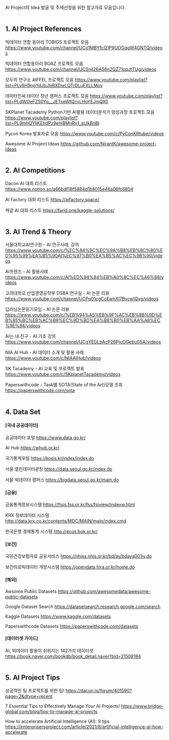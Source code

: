 AI Project의 Idea 발굴 및 주제선정을 위한 참고자료 모음입니다. <br/> <br/> 

## 1. AI Project References
빅데이터 연합 동아리 TOBIGS 프로젝트 모음
https://www.youtube.com/channel/UCo1MBYfcQ1P9UOGqgW4GNTQ/videos

빅데이터 연합동아리 BOAZ 프로젝트 모음
https://www.youtube.com/channel/UCSniI26A56n2QZ71opJtTUg/videos

모두의 연구소 AIFFEL 프로젝트 모음
https://www.youtube.com/playlist?list=PLv6H9ngYdJbJljjBXDwLQTrDLuFXLLMov

데이터인싸 데이터 청년 캠퍼스 프로젝트 모음
https://www.youtube.com/playlist?list=PLdWOeFZS0Yp__JETseWtQcvLHoYEJmQX0

SKPlanet Tacademy Python기반 AI활용 데이터분석가 양성과정 프로젝트 모음
https://www.youtube.com/playlist?list=PL9mhQYIlKEhdPz9ehIBMnRy1_stJkBnBI

Pycon Korea 발표자료 모음
https://www.youtube.com/c/PyConKRtube/videos

Awesome Ai Project Ideas
https://github.com/NirantK/awesome-project-ideas <br/> <br/>

## 2. AI Competitions
Dacon AI 대회 리스트
https://www.notion.so/a66bdf18f5884d1b8015e46a06fc6854

AI Factory 대회 리스트
https://aifactory.space/

캐글 AI 대회 리스트
https://farid.one/kaggle-solutions/ <br/> <br/>

## 3. AI Trend & Theory
서울대학교AI연구원 - AI 연구사례, 강의
https://www.youtube.com/c/%EC%84%9C%EC%9A%B8%EB%8C%80%ED%95%99%EA%B5%90AI%EC%97%B0%EA%B5%AC%EC%9B%90/videos

AI프렌즈 - AI 활용사례
https://www.youtube.com/c/AI%ED%94%84%EB%A0%8C%EC%A6%88/videos

고려대학교 산업경영공학부 DSBA 연구실 - AI 논문 리뷰
https://www.youtube.com/channel/UCPq01cgCcEwhXl7BvcwIQyg/videos

딥러닝논문읽기모임 - AI 논문 리뷰
https://www.youtube.com/c/%EB%94%A5%EB%9F%AC%EB%8B%9D%EB%85%BC%EB%AC%B8%EC%9D%BD%EA%B8%B0%EB%AA%A8%EC%9E%84/videos

AI는 내 친구 - AI 기초 강의
https://www.youtube.com/channel/UCgYEDLbAcP26PjuOGebu05A/videos

NIA AI Hub - AI 데이터 소개 및 활용 사례
https://www.youtube.com/c/NIAAIHub/videos

SK Tacademy - AI 교육 및 프로젝트 발표
https://www.youtube.com/c/SKplanetTacademy/videos

Paperswithcode - Task별 SOTA(State of the Art)모델 조회
https://paperswithcode.com/sota <br/> <br/>

## 4. Data Set
#### [국내 공공데이터]
공공데이터 포털
https://www.data.go.kr/

AI Hub
https://aihub.or.kr/

국가통계포털
https://kosis.kr/index/index.do

서울 열린데이터광장
https://data.seoul.go.kr/index.do

서울 빅데이터 캠퍼스
https://bigdata.seoul.go.kr/main.do

#### [금융]
금융통계정보시스템
https://fisis.fss.or.kr/fss/fsiview/indexw.html

KRX 정보데이터 시스템
http://data.krx.co.kr/contents/MDC/MAIN/main/index.cmd

한국은행 경제통계 시스템
http://ecos.bok.or.kr/

#### [보건]
국민건강보험자료 공유서비스
https://nhiss.nhis.or.kr/bd/ay/bdaya001iv.do

보건의료빅데이터 개방시스템
https://opendata.hira.or.kr/home.do

#### [해외]
Awsome Public Datasets
https://github.com/awesomedata/awesome-public-datasets

Google Dataset Search
https://datasetsearch.research.google.com/search

Kaggle Datasets
https://www.kaggle.com/datasets

Paperswithcode Datasets
https://paperswithcode.com/datasets

#### [데이터셋 가이드]
AI, 빅데이터 활용이 쉬워지는 142가지 데이터셋
https://book.naver.com/bookdb/book_detail.naver?bid=21508184 <br/> <br/>

## 5. AI Project Tips
성공적인 팀 프로젝트를 위한 팁!
https://dacon.io/forum/401590?page=2&dtype=recent

7 Essential Tips to Effectively Manage Your AI Projects!
https://www.bridge-global.com/blog/tips-to-manage-ai-projects

How to accelerate Artificial Intelligence (AI): 9 tips
https://enterprisersproject.com/article/2021/8/artificial-intelligence-ai-how-accelerate
